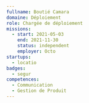 ```yaml
---
fullname: Boutié Camara
domaine: Déploiement
role: Chargée de déploiement
missions:
  - start: 2021-05-03
    end: 2021-11-30
    status: independent
    employer: Octo
startups:
  - locatio
badges:
  - segur
competences:
  - Communication
  - Gestion de Produit
---
```

